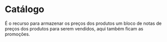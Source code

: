 # Catálogo

É o recurso para armazenar os preços dos produtos
um bloco de notas de preços dos produtos para serem vendidos,
aqui também ficam as promoções.
